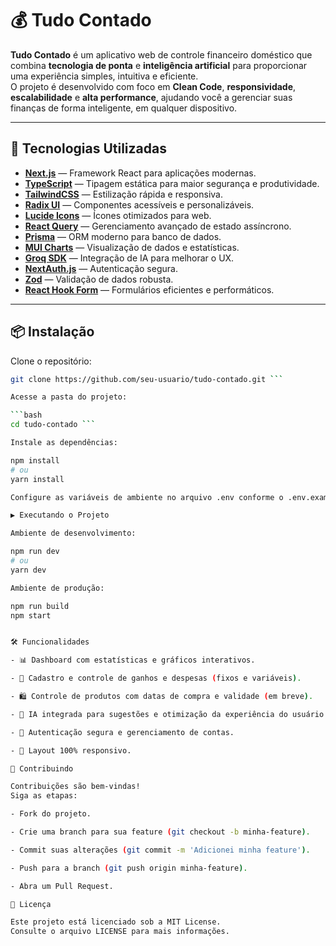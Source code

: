 # 💰 Tudo Contado

**Tudo Contado** é um aplicativo web de controle financeiro doméstico que combina **tecnologia de ponta** e **inteligência artificial** para proporcionar uma experiência simples, intuitiva e eficiente.  
O projeto é desenvolvido com foco em **Clean Code**, **responsividade**, **escalabilidade** e **alta performance**, ajudando você a gerenciar suas finanças de forma inteligente, em qualquer dispositivo.

---

## 🚀 Tecnologias Utilizadas

- **[Next.js](https://nextjs.org/)** — Framework React para aplicações modernas.
- **[TypeScript](https://www.typescriptlang.org/)** — Tipagem estática para maior segurança e produtividade.
- **[TailwindCSS](https://tailwindcss.com/)** — Estilização rápida e responsiva.
- **[Radix UI](https://www.radix-ui.com/)** — Componentes acessíveis e personalizáveis.
- **[Lucide Icons](https://lucide.dev/)** — Ícones otimizados para web.
- **[React Query](https://tanstack.com/query/latest)** — Gerenciamento avançado de estado assíncrono.
- **[Prisma](https://www.prisma.io/)** — ORM moderno para banco de dados.
- **[MUI Charts](https://mui.com/x/react-charts/)** — Visualização de dados e estatísticas.
- **[Groq SDK](https://console.groq.com/)** — Integração de IA para melhorar o UX.
- **[NextAuth.js](https://next-auth.js.org/)** — Autenticação segura.
- **[Zod](https://zod.dev/)** — Validação de dados robusta.
- **[React Hook Form](https://react-hook-form.com/)** — Formulários eficientes e performáticos.

---

## 📦 Instalação

Clone o repositório:

````bash
git clone https://github.com/seu-usuario/tudo-contado.git ```

Acesse a pasta do projeto:

```bash
cd tudo-contado ```

Instale as dependências:

npm install
# ou
yarn install

Configure as variáveis de ambiente no arquivo .env conforme o .env.example.

▶️ Executando o Projeto

Ambiente de desenvolvimento:

npm run dev
# ou
yarn dev

Ambiente de produção:

npm run build
npm start


🛠️ Funcionalidades

- 📊 Dashboard com estatísticas e gráficos interativos.

- 💸 Cadastro e controle de ganhos e despesas (fixos e variáveis).

- 🛍️ Controle de produtos com datas de compra e validade (em breve).

- 🤖 IA integrada para sugestões e otimização da experiência do usuário.

- 🔐 Autenticação segura e gerenciamento de contas.

- 📱 Layout 100% responsivo.

🤝 Contribuindo

Contribuições são bem-vindas!
Siga as etapas:

- Fork do projeto.

- Crie uma branch para sua feature (git checkout -b minha-feature).

- Commit suas alterações (git commit -m 'Adicionei minha feature').

- Push para a branch (git push origin minha-feature).

- Abra um Pull Request.

📄 Licença

Este projeto está licenciado sob a MIT License.
Consulte o arquivo LICENSE para mais informações.

````
